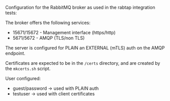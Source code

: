 Configuration for the RabbitMQ broker as used in the rabtap integration tests:

The broker offers the following services:
 * 15671/15672 - Management interface (https/http) 
 * 5671/5672 - AMQP (TLS/non TLS)

The server is configured for PLAIN an EXTERNAL (mTLS) auth on the AMQP endpoint.

Certificates are expected to be in the `/certs` directory, and are created
by the `mkcerts.sh` script.

User configured:
 * guest/password  -> used with PLAIN auth
 * testuser -> used with client certificates


